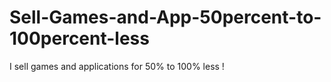 # Sell-Games-and-App-50percent-to-100percent-less
I sell games and applications for 50% to 100% less !
